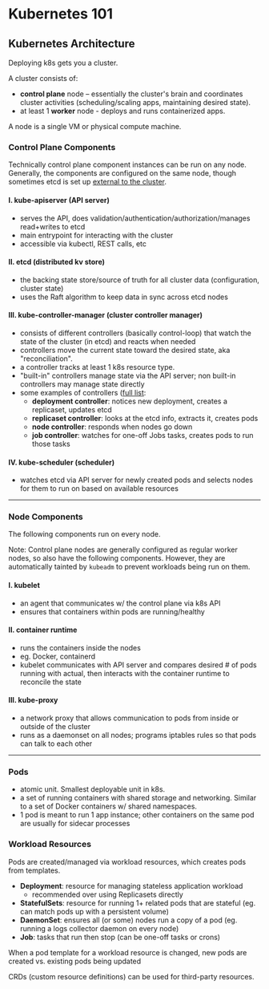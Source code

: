 # Kubernetes 101

## Kubernetes Architecture

Deploying k8s gets you a cluster.

A cluster consists of:
- **control plane** node – essentially the cluster's brain and coordinates cluster activities (scheduling/scaling apps, maintaining desired state).
- at least 1 **worker** node - deploys and runs containerized apps.

A node is a single VM or physical compute machine.

### Control Plane Components

Technically control plane component instances can be run on any node.
Generally, the components are configured on the same node, though sometimes etcd is set up [external to the cluster](https://kubernetes.io/docs/setup/production-environment/tools/kubeadm/ha-topology/#external-etcd-topology).

#### I. kube-apiserver (API server)
- serves the API, does validation/authentication/authorization/manages read+writes to etcd
- main entrypoint for interacting with the cluster
- accessible via kubectl, REST calls, etc

#### II. etcd (distributed kv store)
- the backing state store/source of truth for all cluster data (configuration, cluster state)
- uses the Raft algorithm to keep data in sync across etcd nodes

#### III. kube-controller-manager (cluster controller manager)
- consists of different controllers (basically control-loop) that watch the state of the cluster (in etcd) and reacts when needed
- controllers move the current state toward the desired state, aka "reconciliation".
- a controller tracks at least 1 k8s resource type.
- "built-in" controllers manage state via the API server; non built-in controllers may manage state directly
- some examples of controllers ([full list](https://github.com/kubernetes/kubernetes/tree/master/pkg/controller):
  - **deployment controller**: notices new deployment, creates a replicaset, updates etcd
  - **replicaset controller**: looks at the etcd info, extracts it, creates pods
  - **node controller**: responds when nodes go down
  - **job controller**: watches for one-off Jobs tasks, creates pods to run those tasks

#### IV. kube-scheduler (scheduler)
- watches etcd via API server for newly created pods and selects nodes for them to run on based on available resources

---

### Node Components

The following components run on every node.

Note: Control plane nodes are generally configured as regular worker nodes, so also have the following components. However, they are automatically tainted by `kubeadm` to prevent workloads being run on them.

#### I. kubelet
- an agent that communicates w/ the control plane via k8s API
- ensures that containers within pods are running/healthy

#### II. container runtime
- runs the containers inside the nodes
- eg. Docker, containerd
- kubelet communicates with API server and compares desired # of pods running with actual, then interacts with the container runtime to reconcile the state

#### III. kube-proxy
- a network proxy that allows communication to pods from inside or outside of the cluster
- runs as a daemonset on all nodes; programs iptables rules so that pods can talk to each other

---

### Pods
- atomic unit. Smallest deployable unit in k8s.
- a set of running containers with shared storage and networking. Similar to a set of Docker containers w/ shared namespaces.
- 1 pod is meant to run 1 app instance; other containers on the same pod are usually for sidecar processes

### Workload Resources

Pods are created/managed via workload resources, which creates pods from templates.

- **Deployment**: resource for managing stateless application workload
  - recommended over using Replicasets directly
- **StatefulSets**: resource for running 1+ related pods that are stateful (eg. can match pods up with a persistent volume)
- **DaemonSet**: ensures all (or some) nodes run a copy of a pod (eg. running a logs collector daemon on every node)
- **Job**: tasks that run then stop (can be one-off tasks or crons)

When a pod template for a workload resource is changed, new pods are created vs. existing pods being updated

CRDs (custom resource definitions) can be used for third-party resources.
